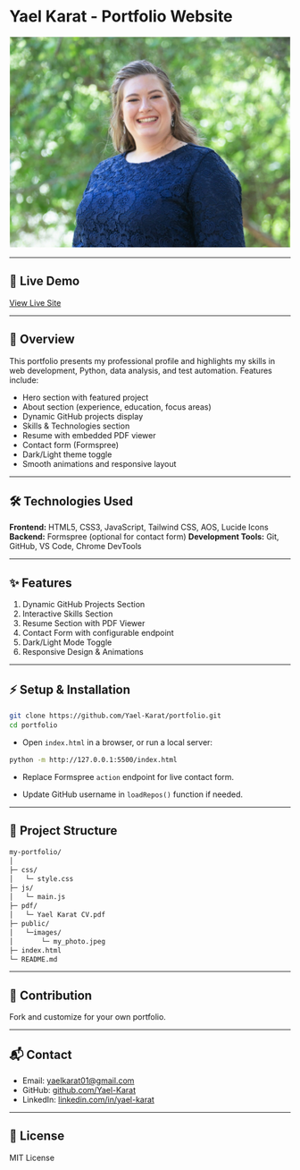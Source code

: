 # Yael Karat - Portfolio Website

![My photo](./public/images/my_photo.jpeg)

---

## 🚀 Live Demo

[View Live Site](https://yael-karat.github.io/my-portfolio/)


---

## 📖 Overview

This portfolio presents my professional profile and highlights my skills in web development, Python, data analysis, and test automation. Features include:

* Hero section with featured project
* About section (experience, education, focus areas)
* Dynamic GitHub projects display
* Skills & Technologies section
* Resume with embedded PDF viewer
* Contact form (Formspree)
* Dark/Light theme toggle
* Smooth animations and responsive layout

---

## 🛠️ Technologies Used

**Frontend:** HTML5, CSS3, JavaScript, Tailwind CSS, AOS, Lucide Icons
**Backend:** Formspree (optional for contact form)
**Development Tools:** Git, GitHub, VS Code, Chrome DevTools

---

## ✨ Features

1. Dynamic GitHub Projects Section
2. Interactive Skills Section
3. Resume Section with PDF Viewer
4. Contact Form with configurable endpoint
5. Dark/Light Mode Toggle
6. Responsive Design & Animations

---

## ⚡ Setup & Installation

```bash
git clone https://github.com/Yael-Karat/portfolio.git
cd portfolio
```

* Open `index.html` in a browser, or run a local server:

```bash
python -m http://127.0.0.1:5500/index.html
```

* Replace Formspree `action` endpoint for live contact form.

* Update GitHub username in `loadRepos()` function if needed.

---

## 📂 Project Structure

```
my-portfolio/
│
├─ css/
│   └─ style.css
├─ js/
│   └─ main.js
├─ pdf/
│   └─ Yael Karat CV.pdf
├─ public/
│   └─images/
│       └─ my_photo.jpeg
├─ index.html
└─ README.md
```

---

## 🤝 Contribution

Fork and customize for your own portfolio.

---

## 📬 Contact

* Email: [yaelkarat01@gmail.com](mailto:yaelkarat01@gmail.com)
* GitHub: [github.com/Yael-Karat](https://github.com/Yael-Karat)
* LinkedIn: [linkedin.com/in/yael-karat](https://www.linkedin.com/in/yael-karat)

---

## 🎨 License

MIT License